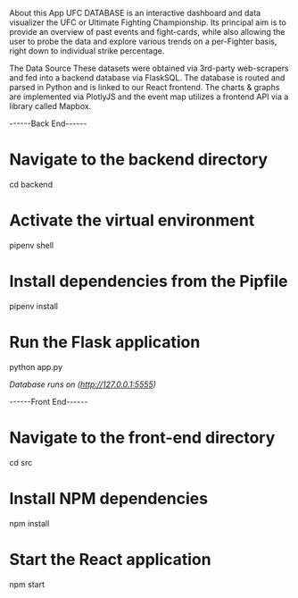 About this App
UFC DATABASE is an interactive dashboard and data visualizer the UFC or Ultimate Fighting Championship. Its principal aim is to provide an overview of past events and fight-cards, while also allowing the user to probe the data and explore various trends on a per-Fighter basis, right down to individual strike percentage.

The Data Source
These datasets were obtained via 3rd-party web-scrapers and fed into a backend database via FlaskSQL. The database is routed and parsed in Python and is linked to our React frontend. The charts & graphs are implemented via PlotlyJS and the event map utilizes a frontend API via a library called Mapbox.



------Back End------
# Navigate to the backend directory
cd backend

# Activate the virtual environment
pipenv shell

# Install dependencies from the Pipfile
pipenv install

# Run the Flask application
python app.py

*Database runs on (http://127.0.0.1:5555)*



------Front End------
# Navigate to the front-end directory
cd src 

# Install NPM dependencies
npm install

# Start the React application
npm start


